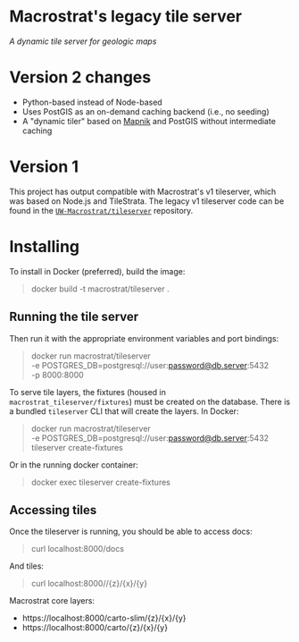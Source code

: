 # Macrostrat's legacy tile server

*A dynamic tile server for geologic maps*

# Version 2 changes

- Python-based instead of Node-based
- Uses PostGIS as an on-demand caching backend (i.e., no seeding)
- A "dynamic tiler" based on [Mapnik](https://mapnik.org/) and PostGIS without intermediate caching

# Version 1

This project has output compatible with Macrostrat's v1
tileserver, which was based on Node.js and TileStrata.
The legacy v1 tileserver code can be found in the
[`UW-Macrostrat/tileserver`](https://github.com/UW-Macrostrat/tileserver) repository.

# Installing

To install in Docker (preferred), build the image:

> docker build -t macrostrat/tileserver .

## Running the tile server

Then run it with the appropriate environment variables and port bindings:

> docker run macrostrat/tileserver \
>   -e POSTGRES_DB=postgresql://user:password@db.server:5432 \
>   -p 8000:8000

To serve tile layers, the fixtures (housed in `macrostrat_tileserver/fixtures`) must be created on the database.
There is a bundled `tileserver` CLI that will create the layers. In Docker:

> docker run macrostrat/tileserver \
>   -e POSTGRES_DB=postgresql://user:password@db.server:5432 \
>   tileserver create-fixtures

Or in the running docker container:

> docker exec <container-id> tileserver create-fixtures

## Accessing tiles

Once the tileserver is running, you should be able to access docs:

> curl localhost:8000/docs

And tiles:

> curl localhost:8000/<layer-id>/{z}/{x}/{y}

Macrostrat core layers:

- https://localhost:8000/carto-slim/{z}/{x}/{y}
- https://localhost:8000/carto/{z}/{x}/{y}


